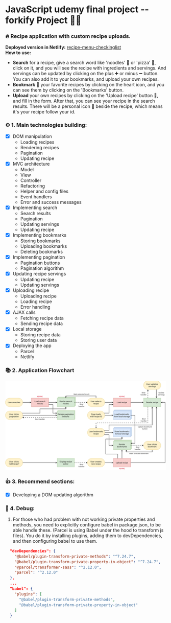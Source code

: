 # JavaScript udemy final project -- forkify Project 🥡📑

### 🔥 Recipe application with custom recipe uploads.

**Deployed version in Netlify:** [recipe-menu-checkinglist](https://recipe-menu-checkinglist-app-yandev.netlify.app/) <br>
**How to use:**

- **Search** for a recipe, give a search word like 'noodles' 🍜 or 'pizza' 🥙, click on it, and you will see the recipe with ingredients and servings. And servings can be updated by clicking on the plus ➕ or minus ➖ button.
  You can also add it to your bookmarks, and upload your own recipes. <br>
- **Bookmark** 💖 your favorite recipes by clicking on the heart icon, and you can see them by clicking on the 'Bookmarks' button. <br>
- **Upload** your own recipes by clicking on the 'Upload recipe' button 📑, and fill in the form. After that, you can see your recipe in the search results. There will be a personal icon 👤 beside the recipe, which means it's your recipe follow your id. <br>

### ⚙ 1. Main technologies building:

- [x] DOM manipulation
  - Loading recipes
  - Rendering recipes
  - Pagination
  - Updating recipe
- [x] MVC architecture
  - Model
  - View
  - Controller
  - Refactoring
  - Helper and config files
  - Event handlers
  - Error and success messages
- [x] Implementing search
  - Search results
  - Pagination
  - Updating servings
  - Updating recipe
- [x] Implementing bookmarks
  - Storing bookmarks
  - Uploading bookmarks
  - Deleting bookmarks
- [x] Implementing pagination
  - Pagination buttons
  - Pagination algorithm
- [x] Updating recipe servings
  - Updating recipe
  - Updating servings
- [x] Uploading recipe
  - Uploading recipe
  - Loading recipe
  - Error handling
- [x] AJAX calls
  - Fetching recipe data
  - Sending recipe data
- [x] Local storage
  - Storing recipe data
  - Storing user data
- [x] Deploying the app
  - Parcel
  - Netlify

### 📚 2. Application Flowchart

![flowchart](./src/img/forkify-flowchart-part-3.png)

### 👍 3. Recommend sections:

- [x] Developing a DOM updating algorithm

### 🐛 4. Debug:

1. For those who had problem with not working private properties and methods, you need to explicitly configure babel in package.json, to be able handle these. (Parcel is using Babel under the hood to transform js files). You do it by installing plugins, adding them to devDependencies, and then configuring babel to use them.

```json
  "devDependencies": {
    "@babel/plugin-transform-private-methods": "^7.24.7",
    "@babel/plugin-transform-private-property-in-object": "^7.24.7",
    "@parcel/transformer-sass": "^2.12.0",
    "parcel": "^2.12.0"
  },
  ...
  "babel": {
    "plugins": [
      "@babel/plugin-transform-private-methods",
      "@babel/plugin-transform-private-property-in-object"
    ]
  }
```
